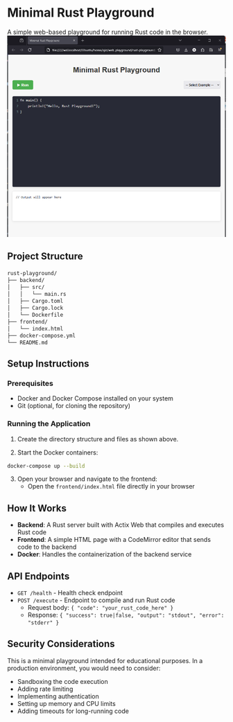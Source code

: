 # Minimal Rust Playground

A simple web-based playground for running Rust code in the browser.
![Frontend page](./rust-playground.png)

## Project Structure

```
rust-playground/
├── backend/
│   ├── src/
│   │   └── main.rs
│   ├── Cargo.toml
│   ├── Cargo.lock
│   └── Dockerfile
├── frontend/
│   └── index.html
├── docker-compose.yml
└── README.md
```

## Setup Instructions

### Prerequisites

- Docker and Docker Compose installed on your system
- Git (optional, for cloning the repository)

### Running the Application

1. Create the directory structure and files as shown above.

2. Start the Docker containers:

```bash
docker-compose up --build
```

3. Open your browser and navigate to the frontend:
   - Open the `frontend/index.html` file directly in your browser

## How It Works

- **Backend**: A Rust server built with Actix Web that compiles and executes Rust code
- **Frontend**: A simple HTML page with a CodeMirror editor that sends code to the backend
- **Docker**: Handles the containerization of the backend service

## API Endpoints

- `GET /health` - Health check endpoint
- `POST /execute` - Endpoint to compile and run Rust code
  - Request body: `{ "code": "your_rust_code_here" }`
  - Response: `{ "success": true|false, "output": "stdout", "error": "stderr" }`

## Security Considerations

This is a minimal playground intended for educational purposes. In a production environment, you would need to consider:

- Sandboxing the code execution
- Adding rate limiting
- Implementing authentication
- Setting up memory and CPU limits
- Adding timeouts for long-running code

